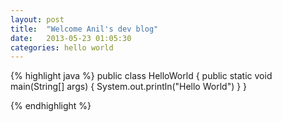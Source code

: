 ```yaml
---
layout: post
title:  "Welcome Anil's dev blog"
date:   2013-05-23 01:05:30
categories: hello world
---
```



{% highlight java %}
public class HelloWorld {
	public static void main(String[] args)  {
		System.out.println("Hello World")
	}
}

{% endhighlight %}

